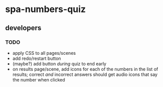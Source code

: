 # spa-numbers-quiz

## developers

### TODO

* apply CSS to all pages/scenes
* add redo/restart button
* (maybe?) add button _during_ quiz to end early
* on results page/scene, add icons for each of the numbers in the list of results; correct _and_ incorrect answers should get audio icons that say the number when clicked

